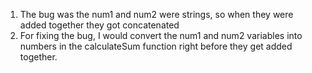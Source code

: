 1) The bug was the num1 and num2 were strings, so when they were added together they got concatenated
2) For fixing the bug, I would convert the num1 and num2 variables into numbers in the calculateSum function right before they get added together.